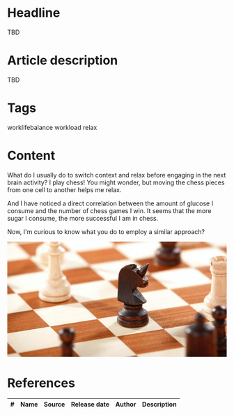 # Headline
TBD

# Article description
TBD 

# Tags
worklifebalance workload relax


# Content

What do I usually do to switch context and relax before engaging in the next brain activity?
I play chess!
You might wonder, but moving the chess pieces from one cell to another helps me relax.

And I have noticed a direct correlation between the amount of glucose I consume and the number of chess games I win. It seems that the more sugar I consume, the more successful I am in chess.

Now, I'm curious to know what you do to employ a similar approach?

<img src="./Images/chess.jpg" alt="chess" />


# References
| # | Name                 | Source                | Release date           |  Author                 | Description   |
| - | ---------------------|---------------------- |----------------------- | ----------------------- |:-------------:|
